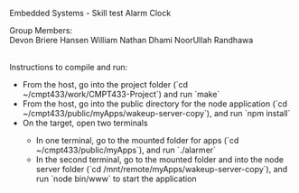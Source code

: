 Embedded Systems - Skill test Alarm Clock

Group Members:<br>
		Devon Briere
		Hansen William
		Nathan Dhami
		NoorUllah Randhawa

	
<br>Instructions to compile and run:<br>
<ul>
<li>From the host, go into the project folder (`cd ~/cmpt433/work/CMPT433-Project`) and run `make`</li>
<li>From the host, go into the public directory for the node application (`cd ~/cmpt433/public/myApps/wakeup-server-copy`), and run `npm install`</li>
<li>On the target, open two terminals</li>
    <ul>
    <li>In one terminal, go to the mounted folder for apps (`cd ~/cmpt433/public/myApps`), and run `./alarmer`</li>
    <li>In the second terminal, go to the mounted folder and into the node server folder (`cd /mnt/remote/myApps/wakeup-server-copy`), 
    and run `node bin/www` to start the application</li>
    </ul>
</ul>